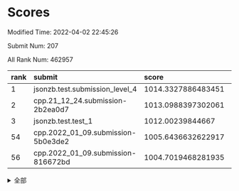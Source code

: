 # Scores

Modified Time: 2022-04-02 22:45:26

Submit Num: 207

All Rank Num: 462957

| rank |               submit               |       score        |       sigma        | pk_num |
| :--- | :--------------------------------- | :----------------- | :----------------- | :----- |
| 1    | jsonzb.test.submission_level_4     | 1014.3327886483451 | 0.8084537434757642 | 8946   |
| 2    | cpp.21_12_24.submission-2b2ea0d7   | 1013.0988397302061 | 0.7896006334338457 | 8943   |
| 3    | jsonzb.test.test_1                 | 1012.00239844667   | 0.7773321513451625 | 8945   |
| 54   | cpp.2022_01_09.submission-5b0e3de2 | 1005.6436632622917 | 0.7239760810651089 | 8949   |
| 56   | cpp.2022_01_09.submission-816672bd | 1004.7019468281935 | 0.7111966419418366 | 8949   |


<details>
<summary>全部</summary>

| rank |                 submit                 |       score        |       sigma        | pk_num |
| :--- | :------------------------------------- | :----------------- | :----------------- | :----- |
| 1    | jsonzb.test.submission_level_4         | 1014.3327886483451 | 0.8084537434757642 | 8946   |
| 2    | cpp.21_12_24.submission-2b2ea0d7       | 1013.0988397302061 | 0.7896006334338457 | 8943   |
| 3    | jsonzb.test.test_1                     | 1012.00239844667   | 0.7773321513451625 | 8945   |
| 4    | gobigger.level_3.submission_level_3_37 | 1011.6526013822997 | 0.7487861955112155 | 8946   |
| 5    | gobigger.level_3.submission_level_3_34 | 1011.3445729807908 | 0.7703708291886472 | 8946   |
| 6    | gobigger.level_3.submission_level_3_22 | 1011.0795623451392 | 0.7932391173885879 | 8948   |
| 7    | gobigger.level_3.submission_level_3_42 | 1011.0180922670316 | 0.7626665680120566 | 8942   |
| 8    | gobigger.level_3.submission_level_3_31 | 1010.9895222162043 | 0.741733411479523  | 8944   |
| 9    | gobigger.level_3.submission_level_3_10 | 1010.9859783046082 | 0.7511703592807148 | 8944   |
| 10   | gobigger.level_3.submission_level_3_25 | 1010.9432062550093 | 0.7837098218145361 | 8948   |
| 11   | gobigger.level_3.submission_level_3_26 | 1010.8832550774346 | 0.7709382259215337 | 8944   |
| 12   | gobigger.level_3.submission_level_3_23 | 1010.8561257378141 | 0.782548568090538  | 8943   |
| 13   | gobigger.level_3.submission_level_3_1  | 1010.850863554884  | 0.7767164865008248 | 8946   |
| 14   | gobigger.level_3.submission_level_3_20 | 1010.7432464296948 | 0.758145730540475  | 8943   |
| 15   | gobigger.level_3.submission_level_3_48 | 1010.6916893151171 | 0.7689520876331096 | 8942   |
| 16   | gobigger.level_3.submission_level_3_33 | 1010.6794918517091 | 0.7765515874645039 | 8950   |
| 17   | gobigger.level_3.submission_level_3_15 | 1010.5796027728219 | 0.7656717687281569 | 8950   |
| 18   | gobigger.level_3.submission_level_3_4  | 1010.5760055993833 | 0.7466110079682784 | 8946   |
| 19   | gobigger.level_3.submission_level_3_39 | 1010.5261957574287 | 0.7422493119455306 | 8950   |
| 20   | gobigger.level_3.submission_level_3_9  | 1010.495606377043  | 0.7824912355292367 | 8943   |
| 21   | gobigger.level_3.submission_level_3_7  | 1010.4881899746844 | 0.771163265122945  | 8945   |
| 22   | gobigger.level_3.submission_level_3_38 | 1010.2546984820358 | 0.7261290648302257 | 8943   |
| 23   | gobigger.level_3.submission_level_3_5  | 1010.2499464810664 | 0.7708603640852103 | 8945   |
| 24   | gobigger.level_3.submission_level_3_8  | 1010.1768402982904 | 0.7471822455965285 | 8944   |
| 25   | gobigger.level_3.submission_level_3_16 | 1010.1502325386331 | 0.7533957497071484 | 8952   |
| 26   | gobigger.level_3.submission_level_3_46 | 1010.1275589297514 | 0.7627802280657111 | 8946   |
| 27   | gobigger.level_3.submission_level_3_12 | 1010.053709848021  | 0.7682249399814278 | 8951   |
| 28   | gobigger.level_3.submission_level_3_2  | 1010.0160228371868 | 0.7450554839674761 | 8946   |
| 29   | gobigger.level_3.submission_level_3_28 | 1009.9180384572912 | 0.75175512690574   | 8943   |
| 30   | gobigger.level_3.submission_level_3_19 | 1009.8743014583248 | 0.7679238079040005 | 8949   |
| 31   | gobigger.level_3.submission_level_3_29 | 1009.8697028682465 | 0.7474510062868739 | 8946   |
| 32   | gobigger.level_3.submission_level_3_11 | 1009.6799849378457 | 0.7907844897513675 | 8948   |
| 33   | gobigger.level_3.submission_level_3_40 | 1009.6475714049005 | 0.7551610150350563 | 8945   |
| 34   | gobigger.level_3.submission_level_3_32 | 1009.584195988843  | 0.7473363127902728 | 8949   |
| 35   | gobigger.level_3.submission_level_3_3  | 1009.5823438759745 | 0.7425323178184391 | 8942   |
| 36   | gobigger.level_3.submission_level_3_35 | 1009.5686973469195 | 0.7671617645496824 | 8945   |
| 37   | gobigger.level_3.submission_level_3_18 | 1009.4553512713142 | 0.7563206824328447 | 8947   |
| 38   | gobigger.level_3.submission_level_3_21 | 1009.4452004684506 | 0.7468520739577018 | 8948   |
| 39   | gobigger.level_3.submission_level_3_6  | 1009.3942408735656 | 0.7464177121902467 | 8950   |
| 40   | gobigger.level_3.submission_level_3_17 | 1009.3685655294887 | 0.7388199698141977 | 8949   |
| 41   | gobigger.level_3.submission_level_3_45 | 1009.3266211243345 | 0.7253155938232397 | 8948   |
| 42   | gobigger.level_3.submission_level_3_47 | 1009.309996626287  | 0.7595757739780702 | 8948   |
| 43   | gobigger.level_3.submission_level_3_30 | 1009.2564388739613 | 0.7626264308851919 | 8945   |
| 44   | gobigger.level_3.submission_level_3_13 | 1009.2282271606377 | 0.7511750359090296 | 8947   |
| 45   | gobigger.level_3.submission_level_3_49 | 1009.2254147081462 | 0.7538845441119908 | 8946   |
| 46   | gobigger.level_3.submission_level_3_43 | 1009.1834572957977 | 0.7596127924557079 | 8947   |
| 47   | gobigger.level_3.submission_level_3_0  | 1009.1464557046853 | 0.7609470802494814 | 8950   |
| 48   | gobigger.level_3.submission_level_3_41 | 1009.1141516140493 | 0.7616018641223191 | 8944   |
| 49   | gobigger.level_3.submission_level_3_24 | 1008.8800055589817 | 0.7532336598068202 | 8944   |
| 50   | gobigger.level_3.submission_level_3_14 | 1008.799110584816  | 0.7458498551295132 | 8943   |
| 51   | gobigger.level_3.submission_level_3_44 | 1008.6984626564457 | 0.7226503159715942 | 8949   |
| 52   | gobigger.level_3.submission_level_3_36 | 1008.2446215828633 | 0.7395039659529917 | 8944   |
| 53   | gobigger.level_3.submission_level_3_27 | 1008.2107893334705 | 0.7238065330860898 | 8951   |
| 54   | cpp.2022_01_09.submission-5b0e3de2     | 1005.6436632622917 | 0.7239760810651089 | 8949   |
| 55   | gobigger.level_1.submission_level_1_0  | 1004.8455773980841 | 0.7248839989904053 | 8944   |
| 56   | cpp.2022_01_09.submission-816672bd     | 1004.7019468281935 | 0.7111966419418366 | 8949   |
| 57   | gobigger.level_1.submission_level_1_46 | 1004.6334732094728 | 0.7107974033581643 | 8949   |
| 58   | gobigger.level_1.submission_level_1_27 | 1004.4895168975553 | 0.7208370839475617 | 8944   |
| 59   | gobigger.level_1.submission_level_1_1  | 1004.4250363676173 | 0.7158635583743457 | 8944   |
| 60   | gobigger.level_1.submission_level_1_31 | 1004.3945196115848 | 0.7209197181066003 | 8943   |
| 61   | gobigger.level_1.submission_level_1_18 | 1004.2695050073088 | 0.7288744489477808 | 8946   |
| 62   | gobigger.level_1.submission_level_1_39 | 1004.0617886999039 | 0.7100306287510192 | 8948   |
| 63   | gobigger.level_1.submission_level_1_15 | 1004.0256358759179 | 0.7212129662629027 | 8949   |
| 64   | gobigger.level_1.submission_level_1_26 | 1003.9967494481804 | 0.7083643008654174 | 8945   |
| 65   | gobigger.level_1.submission_level_1_13 | 1003.9683299557654 | 0.7146960157496374 | 8945   |
| 66   | gobigger.level_1.submission_level_1_9  | 1003.9447889229093 | 0.719943003207512  | 8944   |
| 67   | gobigger.level_1.submission_level_1_22 | 1003.8994168631182 | 0.7244967420800058 | 8946   |
| 68   | gobigger.level_1.submission_level_1_11 | 1003.886403359588  | 0.7142622642088877 | 8949   |
| 69   | gobigger.level_1.submission_level_1_38 | 1003.8675193251561 | 0.7171926350679593 | 8947   |
| 70   | gobigger.level_1.submission_level_1_14 | 1003.7679585426984 | 0.7273839180485888 | 8945   |
| 71   | gobigger.level_1.submission_level_1_17 | 1003.7422911576042 | 0.7390313087648717 | 8940   |
| 72   | gobigger.level_1.submission_level_1_49 | 1003.73608602112   | 0.705822905297469  | 8947   |
| 73   | gobigger.level_1.submission_level_1_33 | 1003.7133786417847 | 0.721176342285947  | 8943   |
| 74   | gobigger.level_1.submission_level_1_41 | 1003.6310712810964 | 0.7168418001732596 | 8948   |
| 75   | gobigger.level_1.submission_level_1_3  | 1003.5916934002272 | 0.7177764735709193 | 8944   |
| 76   | gobigger.level_1.submission_level_1_34 | 1003.577270029602  | 0.7057274068419248 | 8943   |
| 77   | gobigger.level_1.submission_level_1_24 | 1003.5556676011419 | 0.7088072679185909 | 8952   |
| 78   | gobigger.level_1.submission_level_1_4  | 1003.5203804362792 | 0.7172956583390332 | 8946   |
| 79   | gobigger.level_1.submission_level_1_35 | 1003.5145992607477 | 0.7224091778388985 | 8946   |
| 80   | gobigger.level_1.submission_level_1_48 | 1003.4972508704216 | 0.7217617864853626 | 8947   |
| 81   | gobigger.level_1.submission_level_1_2  | 1003.4491118645864 | 0.7226657398957566 | 8948   |
| 82   | gobigger.level_1.submission_level_1_43 | 1003.4117090394828 | 0.7182572628564713 | 8951   |
| 83   | gobigger.level_1.submission_level_1_29 | 1003.3961818098948 | 0.7193646253280477 | 8944   |
| 84   | gobigger.level_1.submission_level_1_10 | 1003.3921059590111 | 0.721566288569511  | 8945   |
| 85   | gobigger.level_1.submission_level_1_42 | 1003.3889774587125 | 0.7101660832220063 | 8943   |
| 86   | gobigger.level_1.submission_level_1_21 | 1003.3594249774369 | 0.7070053262638432 | 8944   |
| 87   | gobigger.level_1.submission_level_1_45 | 1003.3470001703083 | 0.7225623822646926 | 8945   |
| 88   | gobigger.level_1.submission_level_1_12 | 1003.2104544585852 | 0.7159647621772878 | 8944   |
| 89   | gobigger.level_1.submission_level_1_37 | 1003.0863645232283 | 0.7175514136829774 | 8945   |
| 90   | gobigger.level_1.submission_level_1_32 | 1002.9980093490049 | 0.7132107580154722 | 8947   |
| 91   | gobigger.level_1.submission_level_1_8  | 1002.967417991407  | 0.7197292974023131 | 8948   |
| 92   | gobigger.level_1.submission_level_1_20 | 1002.9544903463242 | 0.7154903059675034 | 8949   |
| 93   | gobigger.level_1.submission_level_1_23 | 1002.9409551357458 | 0.7091902384897868 | 8944   |
| 94   | gobigger.level_1.submission_level_1_19 | 1002.7476863388794 | 0.7084393472808099 | 8947   |
| 95   | gobigger.level_1.submission_level_1_28 | 1002.7056666453452 | 0.7061474785860054 | 8946   |
| 96   | gobigger.level_1.submission_level_1_36 | 1002.6806265314824 | 0.7199678351310884 | 8947   |
| 97   | gobigger.level_1.submission_level_1_44 | 1002.6444642950297 | 0.7119137781259776 | 8946   |
| 98   | gobigger.level_1.submission_level_1_16 | 1002.5135984124197 | 0.7083358222798034 | 8944   |
| 99   | gobigger.level_1.submission_level_1_5  | 1002.2551511751706 | 0.7165867844758015 | 8945   |
| 100  | gobigger.level_1.submission_level_1_30 | 1002.214902152533  | 0.7078857893746906 | 8948   |
| 101  | gobigger.level_1.submission_level_1_47 | 1002.1466079997159 | 0.7191606413487235 | 8949   |
| 102  | gobigger.level_1.submission_level_1_40 | 1002.1203321936475 | 0.7144173930095828 | 8941   |
| 103  | gobigger.level_1.submission_level_1_6  | 1002.049454824903  | 0.7200174497320513 | 8944   |
| 104  | gobigger.level_1.submission_level_1_7  | 1001.8712987650716 | 0.7153555064957325 | 8950   |
| 105  | gobigger.level_1.submission_level_1_25 | 1001.8386239884072 | 0.7170546040297096 | 8945   |
| 106  | gobigger.random.submission_random_3    | 997.1083354010759  | 0.7118403043772273 | 8952   |
| 107  | gobigger.random.submission_random_49   | 997.0074861262018  | 0.7040265267567446 | 8947   |
| 108  | gobigger.random.submission_random_29   | 996.8171609235941  | 0.7122773351913809 | 8948   |
| 109  | gobigger.random.submission_random_12   | 996.7098775068742  | 0.7117767466842745 | 8942   |
| 110  | gobigger.random.submission_random_18   | 996.6731277682404  | 0.7044131016911677 | 8944   |
| 111  | gobigger.random.submission_random_4    | 996.659165680961   | 0.7173473431264198 | 8947   |
| 112  | gobigger.random.submission_random_2    | 996.6551816554294  | 0.7045772637475722 | 8945   |
| 113  | gobigger.random.submission_random_7    | 996.6377029173556  | 0.7033567151685467 | 8943   |
| 114  | gobigger.random.submission_random_43   | 996.5677380799502  | 0.703177371670751  | 8943   |
| 115  | gobigger.random.submission_random_19   | 996.5481341308791  | 0.7121135109583201 | 8946   |
| 116  | gobigger.random.submission_random_21   | 996.5301522626241  | 0.700645195767475  | 8946   |
| 117  | gobigger.random.submission_random_10   | 996.4049164448426  | 0.7126095575720951 | 8946   |
| 118  | gobigger.random.submission_random_9    | 996.4037823917434  | 0.7111291495106227 | 8944   |
| 119  | gobigger.random.submission_random_24   | 996.3998438528238  | 0.7210777140093826 | 8945   |
| 120  | gobigger.random.submission_random_48   | 996.3362786330368  | 0.718104424820045  | 8949   |
| 121  | gobigger.random.submission_random_31   | 996.3116531733864  | 0.7163085243456304 | 8946   |
| 122  | gobigger.random.submission_random_32   | 996.2679929584655  | 0.7134618146949436 | 8943   |
| 123  | gobigger.random.submission_random_23   | 996.2489633382477  | 0.7167284955279486 | 8947   |
| 124  | gobigger.random.submission_random_1    | 996.2248720816327  | 0.7038548803436045 | 8946   |
| 125  | gobigger.random.submission_random_26   | 996.1392151172857  | 0.7195561019312373 | 8941   |
| 126  | gobigger.random.submission_random_30   | 996.1140560253318  | 0.7139702402341264 | 8941   |
| 127  | gobigger.random.submission_random_17   | 996.0825469012394  | 0.7021769608656159 | 8944   |
| 128  | gobigger.random.submission_random_39   | 996.0389988432637  | 0.7063857640533836 | 8945   |
| 129  | gobigger.random.submission_random_5    | 996.036775624331   | 0.7120993740959352 | 8945   |
| 130  | gobigger.random.submission_random_25   | 996.008091363093   | 0.7192411323561075 | 8950   |
| 131  | gobigger.random.submission_random_36   | 995.9999460280376  | 0.7017387981766445 | 8945   |
| 132  | gobigger.random.submission_random_37   | 995.9639331090489  | 0.7126240493660203 | 8946   |
| 133  | gobigger.random.submission_random_14   | 995.9580677340583  | 0.708087642263915  | 8949   |
| 134  | gobigger.random.submission_random_22   | 995.9409439596933  | 0.716989556990542  | 8947   |
| 135  | gobigger.random.submission_random_34   | 995.8768472712982  | 0.7156195894773235 | 8947   |
| 136  | gobigger.random.submission_random_0    | 995.7755437931233  | 0.7144655432366062 | 8950   |
| 137  | gobigger.random.submission_random_47   | 995.743081044389   | 0.7077596851684301 | 8945   |
| 138  | gobigger.random.submission_random_6    | 995.72987572896    | 0.7036541459443203 | 8950   |
| 139  | gobigger.random.submission_random_16   | 995.6976521846195  | 0.7224273554046757 | 8947   |
| 140  | gobigger.random.submission_random_42   | 995.6099167301379  | 0.7067873210420823 | 8942   |
| 141  | gobigger.random.submission_random_11   | 995.5733354977243  | 0.7136730894119577 | 8950   |
| 142  | gobigger.random.submission_random_20   | 995.5538393355292  | 0.7259224847760076 | 8942   |
| 143  | gobigger.random.submission_random_41   | 995.5049682781352  | 0.7046140722679435 | 8947   |
| 144  | gobigger.random.submission_random_45   | 995.5048881191658  | 0.7267448435527524 | 8945   |
| 145  | gobigger.random.submission_random_38   | 995.4807704967036  | 0.7162639869584255 | 8943   |
| 146  | gobigger.random.submission_random_13   | 995.4473953017875  | 0.7181928292426607 | 8943   |
| 147  | gobigger.random.submission_random_46   | 995.4256118895547  | 0.7199771020087655 | 8947   |
| 148  | gobigger.random.submission_random_27   | 995.3963668800127  | 0.7139049841804712 | 8941   |
| 149  | gobigger.random.submission_random_8    | 995.396321612418   | 0.6913799634658526 | 8946   |
| 150  | gobigger.random.submission_random_40   | 995.2898416261067  | 0.6999460550732186 | 8946   |
| 151  | gobigger.random.submission_random_28   | 995.2805313416363  | 0.7169887935609972 | 8949   |
| 152  | gobigger.random.submission_random_33   | 995.2537669888792  | 0.6978683308830135 | 8945   |
| 153  | gobigger.random.submission_random_15   | 995.2395127830226  | 0.7243188881203513 | 8941   |
| 154  | gobigger.random.submission_random_44   | 994.8457616989065  | 0.7081847479847235 | 8951   |
| 155  | gobigger.level_2.submission_level_2_35 | 994.6808505973755  | 0.7296842464479545 | 8948   |
| 156  | gobigger.level_2.submission_level_2_39 | 994.4698040051962  | 0.7134459506059397 | 8946   |
| 157  | gobigger.random.submission_random_35   | 994.274115114685   | 0.7164206216510247 | 8946   |
| 158  | gobigger.level_2.submission_level_2_5  | 994.2035623919584  | 0.7252370080828934 | 8948   |
| 159  | gobigger.level_2.submission_level_2_22 | 993.6100306841419  | 0.7483677792504977 | 8948   |
| 160  | gobigger.level_2.submission_level_2_45 | 993.6011949957148  | 0.7354333427623673 | 8945   |
| 161  | gobigger.level_2.submission_level_2_33 | 993.5381544290553  | 0.7257998243247535 | 8945   |
| 162  | gobigger.level_2.submission_level_2_28 | 993.4464771047811  | 0.7240960304081508 | 8952   |
| 163  | gobigger.level_2.submission_level_2_31 | 993.327617027411   | 0.7361268660366308 | 8946   |
| 164  | gobigger.level_2.submission_level_2_37 | 993.2767677961281  | 0.7427910728558242 | 8945   |
| 165  | gobigger.level_2.submission_level_2_43 | 993.0497932044691  | 0.7377031224322063 | 8946   |
| 166  | gobigger.level_2.submission_level_2_40 | 993.0229120600942  | 0.7510157629393092 | 8942   |
| 167  | gobigger.level_2.submission_level_2_18 | 992.8191918638292  | 0.7463241525862494 | 8944   |
| 168  | gobigger.level_2.submission_level_2_25 | 992.7729249590037  | 0.7326344696149246 | 8946   |
| 169  | gobigger.level_2.submission_level_2_3  | 992.7694972148098  | 0.7296640955504351 | 8944   |
| 170  | gobigger.level_2.submission_level_2_8  | 992.6665103495777  | 0.737038432165698  | 8946   |
| 171  | gobigger.level_2.submission_level_2_9  | 992.6496035522459  | 0.7419162817349227 | 8945   |
| 172  | gobigger.level_2.submission_level_2_38 | 992.629152211616   | 0.7452882184138955 | 8945   |
| 173  | gobigger.level_2.submission_level_2_7  | 992.5965856263147  | 0.736621757551103  | 8947   |
| 174  | gobigger.level_2.submission_level_2_47 | 992.4830366733297  | 0.7434772722792083 | 8951   |
| 175  | gobigger.level_2.submission_level_2_27 | 992.480849921428   | 0.744664979767791  | 8945   |
| 176  | gobigger.level_2.submission_level_2_24 | 992.4360112240065  | 0.75976550083573   | 8948   |
| 177  | gobigger.level_2.submission_level_2_16 | 992.3623646388324  | 0.7493419163964268 | 8942   |
| 178  | gobigger.level_2.submission_level_2_11 | 992.2869445398777  | 0.7663364251539221 | 8945   |
| 179  | gobigger.level_2.submission_level_2_19 | 992.1318854106879  | 0.7415724679207772 | 8951   |
| 180  | gobigger.level_2.submission_level_2_20 | 992.0695496306382  | 0.770716236223467  | 8950   |
| 181  | gobigger.level_2.submission_level_2_14 | 992.0690562363274  | 0.7360286391647727 | 8952   |
| 182  | gobigger.level_2.submission_level_2_41 | 991.9773382166919  | 0.7225122613019775 | 8943   |
| 183  | gobigger.level_2.submission_level_2_49 | 991.8922161649461  | 0.739624044229882  | 8946   |
| 184  | gobigger.level_2.submission_level_2_30 | 991.8580775968315  | 0.7640763617936641 | 8947   |
| 185  | gobigger.level_2.submission_level_2_26 | 991.8401205366619  | 0.7605413544935151 | 8946   |
| 186  | gobigger.level_2.submission_level_2_46 | 991.7921567456042  | 0.7506190772759013 | 8946   |
| 187  | gobigger.level_2.submission_level_2_12 | 991.7683978731055  | 0.7342275268830649 | 8946   |
| 188  | gobigger.level_2.submission_level_2_13 | 991.7119134301289  | 0.7522594422366938 | 8949   |
| 189  | gobigger.level_2.submission_level_2_34 | 991.7052368900756  | 0.7453229769415145 | 8947   |
| 190  | gobigger.level_2.submission_level_2_6  | 991.4969021090599  | 0.7464189526709977 | 8945   |
| 191  | gobigger.level_2.submission_level_2_21 | 991.3756740340749  | 0.7412737287705878 | 8945   |
| 192  | gobigger.level_2.submission_level_2_4  | 991.3265711519249  | 0.7423762826871699 | 8945   |
| 193  | gobigger.level_2.submission_level_2_10 | 991.2924119966244  | 0.75556325595763   | 8946   |
| 194  | gobigger.level_2.submission_level_2_29 | 991.1929383817694  | 0.7617026932707204 | 8948   |
| 195  | gobigger.level_2.submission_level_2_42 | 991.0908360164883  | 0.7658814041002936 | 8948   |
| 196  | gobigger.level_2.submission_level_2_48 | 991.0412742404477  | 0.7796695391351215 | 8944   |
| 197  | gobigger.level_2.submission_level_2_23 | 990.9603745088862  | 0.7908340552479569 | 8950   |
| 198  | gobigger.level_2.submission_level_2_32 | 990.8935123161556  | 0.7698335760868956 | 8944   |
| 199  | gobigger.level_2.submission_level_2_1  | 990.8556138134929  | 0.7477033621237156 | 8942   |
| 200  | gobigger.level_2.submission_level_2_36 | 990.8174364359508  | 0.7448785773820331 | 8946   |
| 201  | gobigger.level_2.submission_level_2_2  | 990.7515027093931  | 0.75393837124939   | 8946   |
| 202  | gobigger.level_2.submission_level_2_15 | 990.4784848000901  | 0.7612460279300709 | 8945   |
| 203  | gobigger.level_2.submission_level_2_0  | 990.2474176101466  | 0.7757750113015487 | 8947   |
| 204  | gobigger.level_2.submission_level_2_44 | 989.9042665246595  | 0.769086095932475  | 8944   |
| 205  | gobigger.level_2.submission_level_2_17 | 989.8577356407656  | 0.7846742691506645 | 8947   |
| 206  | gobigger.none.submission_none_0        | 978.2083286491662  | 1.2956938681436672 | 8947   |
| 207  | gobigger.none.submission_none_1        | 973.2949291631123  | 1.7536968599899148 | 8946   |

</details>